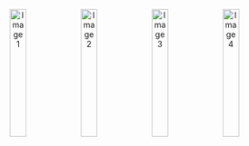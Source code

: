 <p align="center">
    <img src="https://github.com/user-attachments/assets/53efd392-170b-4036-a5e1-7986e682b6b6" alt="Image 1" width="24%" style="max-width: 24%;">
    <img src="https://github.com/user-attachments/assets/85df5468-a2e4-4c59-82dd-fda8c35bc85c" alt="Image 2" width="24%" style="max-width: 24%;">
    <img src="https://github.com/user-attachments/assets/9d0b423c-29d2-4d2a-8a84-248fd155ab6b" alt="Image 3" width="24%" style="max-width: 24%;">
    <img src="https://github.com/user-attachments/assets/7fe333ac-8fb3-458a-b651-af98b8b4bef0" alt="Image 4" width="24%" style="max-width: 24%;">
</p>
